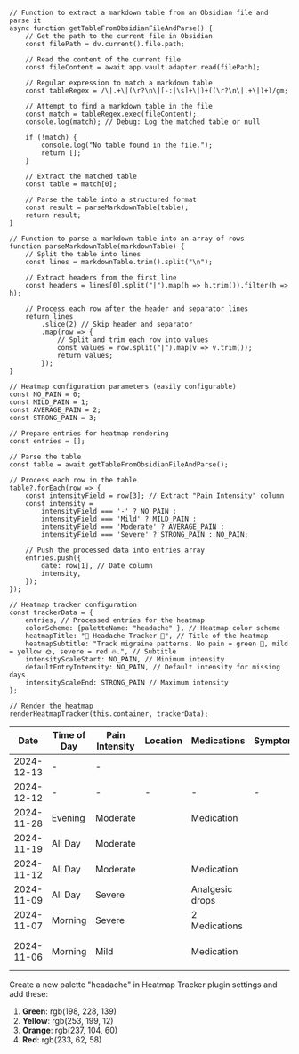 ```dataviewjs
// Function to extract a markdown table from an Obsidian file and parse it
async function getTableFromObsidianFileAndParse() {
    // Get the path to the current file in Obsidian
    const filePath = dv.current().file.path;

    // Read the content of the current file
    const fileContent = await app.vault.adapter.read(filePath);

    // Regular expression to match a markdown table
    const tableRegex = /\|.+\|(\r?\n\|[-:|\s]+\|)+((\r?\n\|.+\|)+)/gm;

    // Attempt to find a markdown table in the file
    const match = tableRegex.exec(fileContent);
    console.log(match); // Debug: Log the matched table or null

    if (!match) {
        console.log("No table found in the file.");
        return [];
    }

    // Extract the matched table
    const table = match[0];

    // Parse the table into a structured format
    const result = parseMarkdownTable(table);
    return result;
}

// Function to parse a markdown table into an array of rows
function parseMarkdownTable(markdownTable) {
    // Split the table into lines
    const lines = markdownTable.trim().split("\n");

    // Extract headers from the first line
    const headers = lines[0].split("|").map(h => h.trim()).filter(h => h);

    // Process each row after the header and separator lines
    return lines
        .slice(2) // Skip header and separator
        .map(row => {
            // Split and trim each row into values
            const values = row.split("|").map(v => v.trim());
            return values;
        });
}

// Heatmap configuration parameters (easily configurable)
const NO_PAIN = 0;
const MILD_PAIN = 1;
const AVERAGE_PAIN = 2;
const STRONG_PAIN = 3;

// Prepare entries for heatmap rendering
const entries = [];

// Parse the table
const table = await getTableFromObsidianFileAndParse();

// Process each row in the table
table?.forEach(row => {
    const intensityField = row[3]; // Extract "Pain Intensity" column
    const intensity =
        intensityField === '-' ? NO_PAIN :
        intensityField === 'Mild' ? MILD_PAIN :
        intensityField === 'Moderate' ? AVERAGE_PAIN :
        intensityField === 'Severe' ? STRONG_PAIN : NO_PAIN;

    // Push the processed data into entries array
    entries.push({
        date: row[1], // Date column
        intensity,
    });
});

// Heatmap tracker configuration
const trackerData = {
    entries, // Processed entries for the heatmap
    colorScheme: {paletteName: "headache" }, // Heatmap color scheme
    heatmapTitle: "🤯 Headache Tracker 🤯", // Title of the heatmap
    heatmapSubtitle: "Track migraine patterns. No pain = green 🌿, mild = yellow 🌞, severe = red 🔥.", // Subtitle
    intensityScaleStart: NO_PAIN, // Minimum intensity
    defaultEntryIntensity: NO_PAIN, // Default intensity for missing days
    intensityScaleEnd: STRONG_PAIN // Maximum intensity
};

// Render the heatmap
renderHeatmapTracker(this.container, trackerData);
```


| Date       | Time of Day | Pain Intensity | Location | Medications     | Symptoms | Triggers    | Notes               |
| ---------- | ----------- | -------------- | -------- | --------------- | -------- | ----------- | ------------------- |
| 2024-12-13 | -           | -              |          |                 |          |             |                     |
| 2024-12-12 | -           | -              | -        | -               | -        | -           |                     |
| 2024-11-28 | Evening     | Moderate       |          | Medication      |          |             |                     |
| 2024-11-19 | All Day     | Moderate       |          |                 |          | Office work |                     |
| 2024-11-12 | All Day     | Moderate       |          | Medication      |          |             |                     |
| 2024-11-09 | All Day     | Severe         |          | Analgesic drops |          |             | Didn't improve      |
| 2024-11-07 | Morning     | Severe         |          | 2 Medications   |          |             | Didn't improve      |
| 2024-11-06 | Morning     | Mild           |          | Medication      |          |             | Resolved after meds |

Create a new palette "headache" in Heatmap Tracker plugin settings and add these:
1. **Green**: rgb(198, 228, 139)
2. **Yellow**: rgb(253, 199, 12)
3. **Orange**: rgb(237, 104, 60)
4. **Red**: rgb(233, 62, 58)
